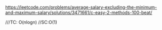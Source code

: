 https://leetcode.com/problems/average-salary-excluding-the-minimum-and-maximum-salary/solutions/3471661/c-easy-2-methods-100-beat/


///TC: O(nlogn)
//SC:O(1)
